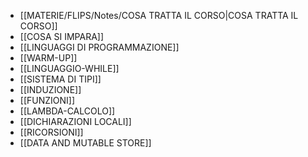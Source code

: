 - [[MATERIE/FLIPS/Notes/COSA TRATTA IL CORSO|COSA TRATTA IL CORSO]]
- [[COSA SI IMPARA]]
- [[LINGUAGGI DI PROGRAMMAZIONE]]
- [[WARM-UP]]
- [[LINGUAGGIO-WHILE]]
- [[SISTEMA DI TIPI]]
- [[INDUZIONE]]
- [[FUNZIONI]]
- [[LAMBDA-CALCOLO]]
- [[DICHIARAZIONI LOCALI]]
- [[RICORSIONI]]
- [[DATA AND MUTABLE STORE]]